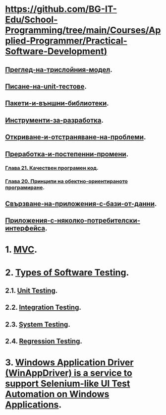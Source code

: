 # [https://github.com/BG-IT-Edu/School-Programming/tree/main/Courses/Applied-Programmer/Practical-Software-Development)](https://github.com/BG-IT-Edu/School-Programming/tree/main/Courses/Applied-Programmer/Practical-Software-Development)  
## [Преглед-на-трислойния-модел](https://github.com/BG-IT-Edu/School-Programming/tree/main/Courses/Applied-Programmer/Practical-Software-Development/1.%D0%9F%D1%80%D0%B5%D0%B3%D0%BB%D0%B5%D0%B4-%D0%BD%D0%B0-%D1%82%D1%80%D0%B8%D1%81%D0%BB%D0%BE%D0%B9%D0%BD%D0%B8%D1%8F-%D0%BC%D0%BE%D0%B4%D0%B5%D0%BB).
## [Писане-на-unit-тестове](https://github.com/BG-IT-Edu/School-Programming/tree/main/Courses/Applied-Programmer/Practical-Software-Development/2.%D0%9F%D0%B8%D1%81%D0%B0%D0%BD%D0%B5-%D0%BD%D0%B0-unit-%D1%82%D0%B5%D1%81%D1%82%D0%BE%D0%B2%D0%B5).
## [Пакети-и-външни-библиотеки](https://github.com/BG-IT-Edu/School-Programming/tree/main/Courses/Applied-Programmer/Practical-Software-Development/6.%D0%9F%D0%B0%D0%BA%D0%B5%D1%82%D0%B8-%D0%B8-%D0%B2%D1%8A%D0%BD%D1%88%D0%BD%D0%B8-%D0%B1%D0%B8%D0%B1%D0%BB%D0%B8%D0%BE%D1%82%D0%B5%D0%BA%D0%B8).
## [Инструменти-за-разработка](https://github.com/BG-IT-Edu/School-Programming/tree/main/Courses/Applied-Programmer/Practical-Software-Development/5.%D0%98%D0%BD%D1%81%D1%82%D1%80%D1%83%D0%BC%D0%B5%D0%BD%D1%82%D0%B8-%D0%B7%D0%B0-%D1%80%D0%B0%D0%B7%D1%80%D0%B0%D0%B1%D0%BE%D1%82%D0%BA%D0%B0).
## [Откриване-и-отстраняване-на-проблеми](https://github.com/BG-IT-Edu/School-Programming/tree/main/Courses/Applied-Programmer/Practical-Software-Development/3.%D0%9E%D1%82%D0%BA%D1%80%D0%B8%D0%B2%D0%B0%D0%BD%D0%B5-%D0%B8-%D0%BE%D1%82%D1%81%D1%82%D1%80%D0%B0%D0%BD%D1%8F%D0%B2%D0%B0%D0%BD%D0%B5-%D0%BD%D0%B0-%D0%BF%D1%80%D0%BE%D0%B1%D0%BB%D0%B5%D0%BC%D0%B8).
## [Преработка-и-постепенни-промени](https://github.com/BG-IT-Edu/School-Programming/tree/main/Courses/Applied-Programmer/Practical-Software-Development/4.%D0%9F%D1%80%D0%B5%D1%80%D0%B0%D0%B1%D0%BE%D1%82%D0%BA%D0%B0-%D0%B8-%D0%BF%D0%BE%D1%81%D1%82%D0%B5%D0%BF%D0%B5%D0%BD%D0%BD%D0%B8-%D0%BF%D1%80%D0%BE%D0%BC%D0%B5%D0%BD%D0%B8).
### [Глава 21. Качествен програмен код](https://github.com/BG-IT-Edu/School-Programming/tree/main/Courses/Applied-Programmer/Practical-Software-Development/4.%D0%9F%D1%80%D0%B5%D1%80%D0%B0%D0%B1%D0%BE%D1%82%D0%BA%D0%B0-%D0%B8-%D0%BF%D0%BE%D1%81%D1%82%D0%B5%D0%BF%D0%B5%D0%BD%D0%BD%D0%B8-%D0%BF%D1%80%D0%BE%D0%BC%D0%B5%D0%BD%D0%B8).
### [Глава 20. Принципи на обектно-ориентираното програмиране](https://introprogramming.info/intro-csharp-book/read-online/glava20-principi-na-obektno-orientiranoto-programirane/).
## [Свързване-на-приложения-с-бази-от-данни](https://github.com/BG-IT-Edu/School-Programming/tree/main/Courses/Applied-Programmer/Practical-Software-Development/7.%D0%A1%D0%B2%D1%8A%D1%80%D0%B7%D0%B2%D0%B0%D0%BD%D0%B5-%D0%BD%D0%B0-%D0%BF%D1%80%D0%B8%D0%BB%D0%BE%D0%B6%D0%B5%D0%BD%D0%B8%D1%8F-%D1%81-%D0%B1%D0%B0%D0%B7%D0%B8-%D0%BE%D1%82-%D0%B4%D0%B0%D0%BD%D0%BD%D0%B8).
## [Приложения-с-няколко-потребителски-интерфейса](https://github.com/BG-IT-Edu/School-Programming/tree/main/Courses/Applied-Programmer/Practical-Software-Development/8.%D0%9F%D1%80%D0%B8%D0%BB%D0%BE%D0%B6%D0%B5%D0%BD%D0%B8%D1%8F-%D1%81-%D0%BD%D1%8F%D0%BA%D0%BE%D0%BB%D0%BA%D0%BE-%D0%BF%D0%BE%D1%82%D1%80%D0%B5%D0%B1%D0%B8%D1%82%D0%B5%D0%BB%D1%81%D0%BA%D0%B8-%D0%B8%D0%BD%D1%82%D0%B5%D1%80%D1%84%D0%B5%D0%B9%D1%81%D0%B0).
# 1. [MVC](https://github.com/vakovsky/11/blob/main/mvc).
# 2. [Types of Software Testing](https://www.geeksforgeeks.org/types-software-testing/).
## 2.1. [Unit Testing](https://www.guru99.com/unit-testing-guide.html).
## 2.2. [Integration Testing](https://www.guru99.com/integration-testing.html).
## 2.3. [System Testing](https://www.guru99.com/system-testing.html).
## 2.4. [Regression Testing](https://www.guru99.com/regression-testing.html).
# 3. [Windows Application Driver (WinAppDriver) is a service to support Selenium-like UI Test Automation on Windows Applications](https://github.com/microsoft/WinAppDriver/tree/master).
